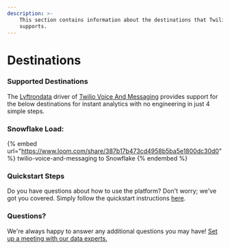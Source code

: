 ```yaml
---
description: >-
    This section contains information about the destinations that Twilio Voice And Messaging
    supports.
---
```


# Destinations

### Supported Destinations

The [Lyftrondata](https://www.lyftrondata.com/) driver of [Twilio Voice And Messaging](https://www.lyftrondata.com/integration/business-analytics/twillio/) provides support for the below destinations for instant analytics with no engineering in just 4 simple steps.

### Snowflake Load:

{% embed url="https://www.loom.com/share/387b17b473cd4958b5ba5e1800dc30d0" %}
twilio-voice-and-messaging to Snowflake
{% endembed %}

### Quickstart Steps

Do you have questions about how to use the platform? Don't worry; we've got you covered. Simply follow the quickstart instructions [here](../../../quickstart-steps.md).

### Questions? <a href="#questions" id="questions"></a>

We're always happy to answer any additional questions you may have! [Set up a meeting with our data experts.](https://www.lyftrondata.com/book-a-meeting/)
